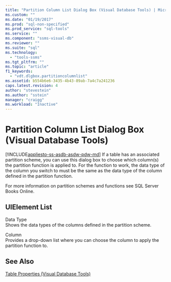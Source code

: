 ```yaml
---
title: "Partition Column List Dialog Box (Visual Database Tools) | Microsoft Docs"
ms.custom: ""
ms.date: "01/19/2017"
ms.prod: "sql-non-specified"
ms.prod_service: "sql-tools"
ms.service: ""
ms.component: "ssms-visual-db"
ms.reviewer: ""
ms.suite: "sql"
ms.technology: 
  - "tools-ssms"
ms.tgt_pltfrm: ""
ms.topic: "article"
f1_keywords: 
  - "vdt.dlgbox.partitioncolumnlist"
ms.assetid: b554b6e6-3435-4b43-89ab-7a4c7a241236
caps.latest.revision: 4
author: "stevestein"
ms.author: "sstein"
manager: "craigg"
ms.workload: "Inactive"
---
```

# Partition Column List Dialog Box (Visual Database Tools)
[!INCLUDE[appliesto-ss-asdb-asdw-pdw-md](../../includes/appliesto-ss-asdb-asdw-pdw-md.md)]
If a table has an associated partition scheme, you can use this dialog box to choose which column(s) the partition function is applied to. For the function to work, the data type of the column you switch to must be the same as the data type of the column defined in the partition function.  
  
For more information on partition schemes and functions see SQL Server Books Online.  
  
## UIElement List  
Data Type  
Shows the data types of the columns defined in the partition scheme.  
  
Column  
Provides a drop-down list where you can choose the column to apply the partition function to.  
  
## See Also  
[Table Properties &#40;Visual Database Tools&#41;](../../ssms/visual-db-tools/table-properties-visual-database-tools.md)  
  

